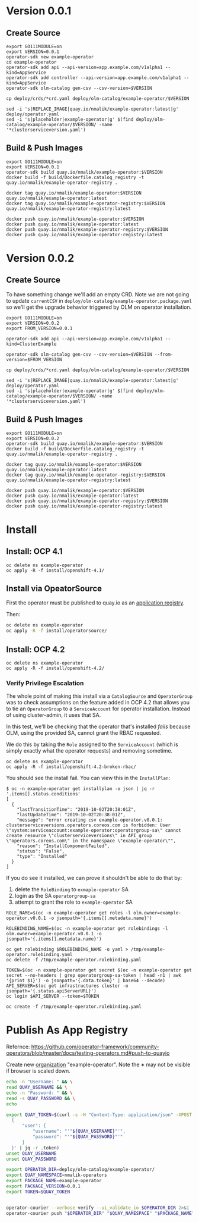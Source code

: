 # Version 0.0.1

## Create Source
```
export GO111MODULE=on
export VERSION=0.0.1
operator-sdk new example-operator
cd example-operator
operator-sdk add api --api-version=app.example.com/v1alpha1 --kind=AppService
operator-sdk add controller --api-version=app.example.com/v1alpha1 --kind=AppService
operator-sdk olm-catalog gen-csv --csv-version=$VERSION

cp deploy/crds/*crd.yaml deploy/olm-catalog/example-operator/$VERSION

sed -i 's|REPLACE_IMAGE|quay.io/nmalik/example-operator:latest|g' deploy/operator.yaml
sed -i 's|placeholder|example-operator|g' $(find deploy/olm-catalog/example-operator/$VERSION/ -name '*clusterserviceversion.yaml')
```

## Build & Push Images
```
export GO111MODULE=on
export VERSION=0.0.1
operator-sdk build quay.io/nmalik/example-operator:$VERSION
docker build -f build/Dockerfile.catalog_registry -t quay.io/nmalik/example-operator-registry .

docker tag quay.io/nmalik/example-operator:$VERSION quay.io/nmalik/example-operator:latest
docker tag quay.io/nmalik/example-operator-registry:$VERSION quay.io/nmalik/example-operator-registry:latest

docker push quay.io/nmalik/example-operator:$VERSION
docker push quay.io/nmalik/example-operator:latest
docker push quay.io/nmalik/example-operator-registry:$VERSION
docker push quay.io/nmalik/example-operator-registry:latest
```

# Version 0.0.2

## Create Source
To have something change we'll add an empty CRD.
Note we are not going to update `currentCSV` in `deploy/olm-catalog/example-operator.package.yaml` so we'll get the upgrade behavior triggered by OLM on operator installation.

```
export GO111MODULE=on
export VERSION=0.0.2
export FROM_VERSION=0.0.1

operator-sdk add api --api-version=app.example.com/v1alpha1 --kind=ClusterExample

operator-sdk olm-catalog gen-csv --csv-version=$VERSION --from-version=$FROM_VERSION

cp deploy/crds/*crd.yaml deploy/olm-catalog/example-operator/$VERSION

sed -i 's|REPLACE_IMAGE|quay.io/nmalik/example-operator:latest|g' deploy/operator.yaml
sed -i 's|placeholder|example-operator|g' $(find deploy/olm-catalog/example-operator/$VERSION/ -name '*clusterserviceversion.yaml')
```

## Build & Push Images
```
export GO111MODULE=on
export VERSION=0.0.2
operator-sdk build quay.io/nmalik/example-operator:$VERSION
docker build -f build/Dockerfile.catalog_registry -t quay.io/nmalik/example-operator-registry .

docker tag quay.io/nmalik/example-operator:$VERSION quay.io/nmalik/example-operator:latest
docker tag quay.io/nmalik/example-operator-registry:$VERSION quay.io/nmalik/example-operator-registry:latest

docker push quay.io/nmalik/example-operator:$VERSION
docker push quay.io/nmalik/example-operator:latest
docker push quay.io/nmalik/example-operator-registry:$VERSION
docker push quay.io/nmalik/example-operator-registry:latest
```



# Install

## Install: OCP 4.1
```
oc delete ns example-operator
oc apply -R -f install/openshift-4.1/
```

## Install via OpeatorSource
First the operator must be published to quay.io as an [application registry](#publish-as-app-registry).

Then:
```bash
oc delete ns example-operator
oc apply -R -f install/operatorsource/
```

## Install: OCP 4.2
```
oc delete ns example-operator
oc apply -R -f install/openshift-4.2/
```

### Verify Privilege Escalation
The whole point of making this install via a `CatalogSource` and `OperatorGroup` was to check assumptions on the feature added in OCP 4.2 that allows you to tie an `OperatorGroup` to a `ServiceAccount` for operator installation.  Instead of using cluster-admin, it uses that SA.

In this test, we'll be checking that the operator that's installed *fails* because OLM, using the provided SA, cannot grant the RBAC requested.

We do this by taking the `Role` assigned to the `ServiceAccount` (which is simply exactly what the operator requests) and removing sometime.

```
oc delete ns example-operator
oc apply -R -f install/openshift-4.2-broken-rbac/
```

You should see the install fail.  You can view this in the `InstallPlan`:

```
$ oc -n example-operator get installplan -o json | jq -r '.items[].status.conditions'
[
  {
    "lastTransitionTime": "2019-10-02T20:38:01Z",
    "lastUpdateTime": "2019-10-02T20:38:01Z",
    "message": "error creating csv example-operator.v0.0.1: clusterserviceversions.operators.coreos.com is forbidden: User \"system:serviceaccount:example-operator:operatorgroup-sa\" cannot create resource \"clusterserviceversions\" in API group \"operators.coreos.com\" in the namespace \"example-operator\"",
    "reason": "InstallComponentFailed",
    "status": "False",
    "type": "Installed"
  }
]
```

If you do see it installed, we can prove it shouldn't be able to do that by:
1. delete the `RoleBinding` to `exmaple-operator` SA
1. login as the SA `operatorgroup-sa`
1. attempt to grant the role to `example-operator` SA

```
ROLE_NAME=$(oc -n example-operator get roles -l olm.owner=example-operator.v0.0.1 -o jsonpath='{.items[].metadata.name}')

ROLEBINDING_NAME=$(oc -n example-operator get rolebindings -l olm.owner=example-operator.v0.0.1 -o jsonpath='{.items[].metadata.name}')

oc get rolebinding $ROLEBINDING_NAME -o yaml > /tmp/example-operator.rolebinding.yaml
oc delete -f /tmp/example-operator.rolebinding.yaml

TOKEN=$(oc -n example-operator get secret $(oc -n example-operator get secret --no-headers | grep operatorgroup-sa-token | head -n1 | awk '{print $1}') -o jsonpath='{.data.token}' | base64 --decode)
API_SERVER=$(oc get infrastructures cluster -o jsonpath='{.status.apiServerURL}')
oc login $API_SERVER --token=$TOKEN

oc create -f /tmp/example-operator.rolebinding.yaml
```

# Publish As App Registry

Refernce: https://github.com/operator-framework/community-operators/blob/master/docs/testing-operators.md#push-to-quayio

Create new [organization](https://docs.quay.io/glossary/organizations.html) "example-operator".  Note the **+** may not be visible if browser is scaled down.

```bash
echo -n "Username: " && \
read QUAY_USERNAME && \
echo -n "Password: " && \
read -s QUAY_PASSWORD && \
echo

export QUAY_TOKEN=$(curl -s -H "Content-Type: application/json" -XPOST https://quay.io/cnr/api/v1/users/login -d '
  {
      "user": {
          "username": "'"${QUAY_USERNAME}"'",
          "password": "'"${QUAY_PASSWORD}"'"
      }
  }' | jq -r .token)
unset QUAY_USERNAME
unset QUAY_PASSWORD

export OPERATOR_DIR=deploy/olm-catalog/example-operator/
export QUAY_NAMESPACE=nmalik-operators
export PACKAGE_NAME=example-operator
export PACKAGE_VERSION=0.0.1
export TOKEN=$QUAY_TOKEN


operator-courier --verbose verify --ui_validate_io $OPERATOR_DIR 2>&1 | grep ^ERROR
operator-courier push "$OPERATOR_DIR" "$QUAY_NAMESPACE" "$PACKAGE_NAME" "$PACKAGE_VERSION" "$TOKEN"
```
